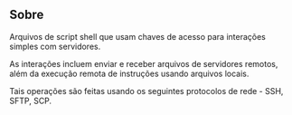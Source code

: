 ## Sobre
Arquivos de script shell que usam chaves de acesso para interações simples com servidores. 

As interações incluem enviar e receber arquivos de servidores remotos, além da execução remota de instruções usando arquivos locais. 

Tais operações são feitas usando os seguintes protocolos de rede - SSH, SFTP, SCP.

